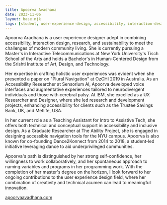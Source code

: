 ```yaml
---
title: Apoorva Avadhana
date: 2023-11-06
layout: base.njk
tags: [student, user-experience-design, accessibility, interaction-design, sustainability, inclusive-technology, nyu-tisch, human-centered-design, plural-navigation, accessibility-research, sensorium-ai, voice-interfaces, neurodivergent-design, assistive-tech, ibm-ux, ux-research, augmentative-experiences, cerebral-palsy-support, inclusive-navigation, dance-for-community, civic-engagement, the-ability-project, graduate-researcher, assistive-technology, accessible-design, human-computer-interaction, educational-technology, holistic-ux, interactive-telecommunications, social-impact-design, community-living]
---
```

Apoorva Aradhana is a user experience designer adept in combining accessibility, interaction design, research, and sustainability to meet the challenges of modern community living. She is currently pursuing a Master's in Interactive Telecommunications at New York University's Tisch School of the Arts and holds a Bachelor's in Human-Centered Design from the Srishti Institute of Art, Design, and Technology.

Her expertise in crafting holistic user experiences was evident when she presented a paper on "Plural Navigation" at OzCHI 2019 in Australia. As an Accessibility Researcher at Sensorium AI, Apoorva developed voice interfaces and augmentative experiences tailored to neurodivergent individuals and those with cerebral palsy. At IBM, she excelled as a UX Researcher and Designer, where she led research and development projects, enhancing accessibility for clients such as the Trustee Savings Bank, UK, and Metlife, USA.

In her current role as a Teaching Assistant for Intro to Assistive Tech, she offers both technical and conceptual support in accessibility and inclusive design. As a Graduate Researcher at The Ability Project, she is engaged in designing accessible navigation tools for the NYU campus. Apoorva is also known for co-founding Dance2Konnect from 2014 to 2018, a student-led initiative leveraging dance to aid underprivileged communities.

Apoorva's path is distinguished by her strong self-confidence, her willingness to work collaboratively, and her spontaneous approach to naming variables and programs in her programming work. With the completion of her master's degree on the horizon, I look forward to her ongoing contributions to the user experience design field, where her combination of creativity and technical acumen can lead to meaningful innovation.

[apoorvaavadhana.com](https://apoorvaavadhana.com/)